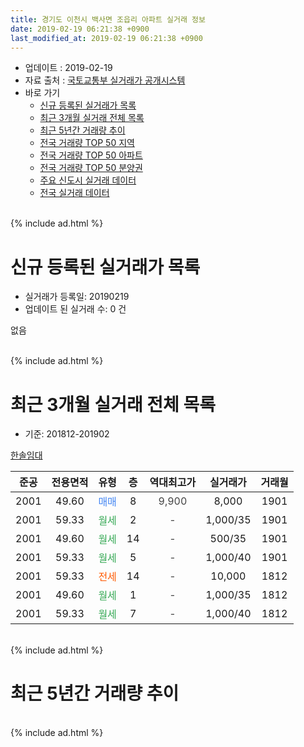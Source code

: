 ```yaml
---
title: 경기도 이천시 백사면 조읍리 아파트 실거래 정보
date: 2019-02-19 06:21:38 +0900
last_modified_at: 2019-02-19 06:21:38 +0900
---
```


* 업데이트 : 2019-02-19
* 자료 출처 : [국토교통부 실거래가 공개시스템](http://rt.molit.go.kr)
* 바로 가기
    * [신규 등록된 실거래가 목록](#신규-등록된-실거래가-목록)
    * [최근 3개월 실거래 전체 목록](#최근-3개월-실거래-전체-목록)
    * [최근 5년간 거래량 추이](#최근-5년간-거래량-추이)
    * [전국 거래량 TOP 50 지역](https://ayogom.github.io/apt-trade-info/최근-3개월-전국에서-가장-거래가-많이-발생한-지역)
    * [전국 거래량 TOP 50 아파트](https://ayogom.github.io/apt-trade-info/최근-3개월-전국에서-가장-거래가-많이-발생한-아파트)
    * [전국 거래량 TOP 50 분양권](https://ayogom.github.io/apt-trade-info/최근-3개월-전국에서-가장-거래가-많이-발생한-분양권)
    * [주요 신도시 실거래 데이터](https://ayogom.github.io/apt-trade-info/주요-신도시)
    * [전국 실거래 데이터](https://ayogom.github.io/apt-trade-info/전국)
<br>
{% include ad.html %}
<br>

# 신규 등록된 실거래가 목록
* 실거래가 등록일: 20190219
* 업데이트 된 실거래 수: 0 건

없음

<br>
{% include ad.html %}
<br>

# 최근 3개월 실거래 전체 목록
* 기준: 201812-201902


[한솔임대](https://search.naver.com/search.naver?query=%EA%B2%BD%EA%B8%B0%EB%8F%84+%EC%9D%B4%EC%B2%9C%EC%8B%9C+%EB%B0%B1%EC%82%AC%EB%A9%B4+%EC%A1%B0%EC%9D%8D%EB%A6%AC+%ED%95%9C%EC%86%94%EC%9E%84%EB%8C%80)

|준공|전용면적|유형|층|역대최고가|실거래가|거래월|
|:---:|:---:|:---:|:---:|:---:|:---:|:---:|
|2001|49.60|<span style="color:#4285f3">매매</span>|8|<span style="color:#444444">9,900</span>|8,000|1901|
|2001|59.33|<span style="color:#34a853">월세</span>|2|<span style="color:#444444">-</span>|1,000/35|1901|
|2001|49.60|<span style="color:#34a853">월세</span>|14|<span style="color:#444444">-</span>|500/35|1901|
|2001|59.33|<span style="color:#34a853">월세</span>|5|<span style="color:#444444">-</span>|1,000/40|1901|
|2001|59.33|<span style="color:#ff5a00">전세</span>|14|<span style="color:#444444">-</span>|10,000|1812|
|2001|49.60|<span style="color:#34a853">월세</span>|1|<span style="color:#444444">-</span>|1,000/35|1812|
|2001|59.33|<span style="color:#34a853">월세</span>|7|<span style="color:#444444">-</span>|1,000/40|1812|


<br>
{% include ad.html %}
<br>

# 최근 5년간 거래량 추이


<div style="width:100%;">
    <canvas id="deal_progress" height="200"></canvas>
</div>

<script>
new Chart(document.getElementById("deal_progress"), {
    type: 'line',
    data: {
        labels: ['201402','201403','201404','201405','201406','201407','201408','201409','201410','201411','201412','201501','201502','201503','201504','201505','201506','201507','201508','201509','201510','201511','201512','201601','201602','201603','201604','201605','201606','201607','201608','201609','201610','201611','201612','201701','201702','201703','201704','201705','201706','201707','201708','201709','201710','201711','201712','201801','201802','201803','201804','201805','201806','201807','201808','201809','201810','201811','201812','201901','201902'],
        datasets: [{
            label: '매매',
            pointRadius: 1,
            data: [3, 7, 3, 6, 5, 7, 5, 6, 3, 2, 2, 2, 4, 6, 7, 1, 2, 4, 5, 2, 2, 2, 1, 3, 1, 1, 2, 2, 4, 3, 1, 3, 3, 0, 0, 1, 0, 1, 4, 0, 1, 1, 0, 3, 0, 2, 2, 2, 2, 2, 1, 1, 1, 2, 1, 3, 2, 1, 0, 1, 0],
            borderColor: "rgba(255, 201, 14, 1)",
            backgroundColor: "rgba(255, 201, 14, 0.5)",
            fill: false,
            lineTension: 0
        },{
            label: '전월세',
            pointRadius: 1,
            data: [1, 3, 3, 4, 1, 4, 3, 2, 2, 6, 2, 3, 5, 6, 1, 2, 3, 2, 3, 2, 3, 2, 1, 2, 0, 3, 5, 3, 1, 4, 0, 1, 4, 0, 0, 0, 3, 1, 4, 4, 0, 1, 1, 1, 2, 3, 3, 1, 2, 3, 1, 0, 2, 3, 3, 4, 1, 1, 3, 3, 0],
            borderColor: "rgba(0, 141, 185, 1)",
            backgroundColor: "rgba(0, 141, 185, 0.5)",
            fill: false,
            lineTension: 0
        }
        ]
    },
    options: {
        responsive: true,
        title: {
            display: false
        },
        tooltips: {
            mode: 'index',
            intersect: false
        },
        hover: {
            mode: 'nearest',
            intersect: true
        },
        scales: {
            xAxes: [{
                display: true,
                scaleLabel: {
                    display: true,
                    labelString: '년/월'
                }
            }],
            yAxes: [{
                display: true,
                ticks: {
                    suggestedMin: 0,
                },
                scaleLabel: {
                    display: true,
                    labelString: '실거래 수'
                }
            }]
        }
    }
});

</script>


<br>
{% include ad.html %}
<br>

